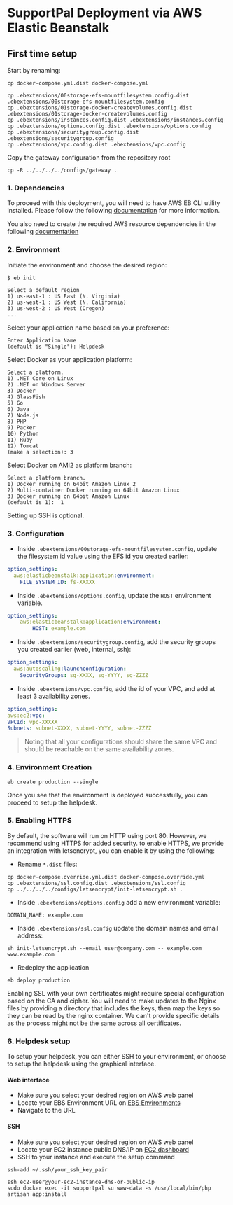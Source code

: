 # SupportPal Deployment via AWS Elastic Beanstalk


## First time setup

Start by renaming:
```shell
cp docker-compose.yml.dist docker-compose.yml

cp .ebextensions/00storage-efs-mountfilesystem.config.dist .ebextensions/00storage-efs-mountfilesystem.config
cp .ebextensions/01storage-docker-createvolumes.config.dist .ebextensions/01storage-docker-createvolumes.config 
cp .ebextensions/instances.config.dist .ebextensions/instances.config 
cp .ebextensions/options.config.dist .ebextensions/options.config 
cp .ebextensions/securitygroup.config.dist .ebextensions/securitygroup.config
cp .ebextensions/vpc.config.dist .ebextensions/vpc.config
```

Copy the gateway configuration from the repository root
```shell
cp -R ../../../../configs/gateway .
```

### 1. Dependencies

To proceed with this deployment, you will need to have AWS EB CLI utility installed. Please follow the following [documentation](https://docs.aws.amazon.com/elasticbeanstalk/latest/dg/eb-cli3-install.html) for more information. 

You also need to create the required AWS resource dependencies in the following [documentation](../dependencies.md)

### 2. Environment

Initiate the environment and choose the desired region:
```shell
$ eb init

Select a default region
1) us-east-1 : US East (N. Virginia)
2) us-west-1 : US West (N. California)
3) us-west-2 : US West (Oregon)
...
```

Select your application name based on your preference:
```shell
Enter Application Name
(default is "Single"): Helpdesk
```

Select Docker as your application platform:
```shell
Select a platform.
1) .NET Core on Linux
2) .NET on Windows Server
3) Docker
4) GlassFish
5) Go
6) Java
7) Node.js
8) PHP
9) Packer
10) Python
11) Ruby
12) Tomcat
(make a selection): 3
```

Select Docker on AMI2 as platform branch:
```shell
Select a platform branch.
1) Docker running on 64bit Amazon Linux 2
2) Multi-container Docker running on 64bit Amazon Linux
3) Docker running on 64bit Amazon Linux
(default is 1):  1
```

Setting up SSH is optional.

### 3. Configuration

* Inside `.ebextensions/00storage-efs-mountfilesystem.config`, update the filesystem id value using the EFS id you created earlier:
```yaml
option_settings:
  aws:elasticbeanstalk:application:environment:
    FILE_SYSTEM_ID: fs-XXXXX
```

* Inside `.ebextensions/options.config`, update the `HOST` environment variable.
```yaml
option_settings:
    aws:elasticbeanstalk:application:environment:
        HOST: example.com
```  

* Inside `.ebextensions/securitygroup.config`, add the security groups you created earlier (web, internal, ssh):
```yaml
option_settings:
  aws:autoscaling:launchconfiguration:
    SecurityGroups: sg-XXXX, sg-YYYY, sg-ZZZZ
```

* Inside `.ebextensions/vpc.config`, add the id of your VPC, and add at least 3 availability zones.
```yaml
option_settings:
aws:ec2:vpc:
VPCId: vpc-XXXXX
Subnets: subnet-XXXX, subnet-YYYY, subnet-ZZZZ
```
> Noting that all your configurations should share the same VPC and should be reachable on the same availability zones.


### 4. Environment Creation

```shell
eb create production --single
```

Once you see that the environment is deployed successfully, you can proceed to setup the helpdesk.

### 5. Enabling HTTPS

By default, the software will run on HTTP using port 80. However, we recommend using HTTPS for added security. to enable HTTPS, we provide an integration with letsencrypt, you can enable it by using the following:

* Rename `*.dist` files:
```
cp docker-compose.override.yml.dist docker-compose.override.yml
cp .ebextensions/ssl.config.dist .ebextensions/ssl.config
cp ../../../../configs/letsencrypt/init-letsencrypt.sh .
```
* Inside `.ebextensions/options.config` add a new environment variable:
```dotenv
DOMAIN_NAME: example.com
```
* Inside `.ebextensions/ssl.config` update the domain names and email address:
```shell
sh init-letsencrypt.sh --email user@company.com -- example.com www.example.com
```
* Redeploy the application
```shell
eb deploy production
```

Enabling SSL with your own certificates might require special configuration based on the CA and cipher. You will need to make updates to the Nginx files by providing a directory that includes the keys, then map the keys so they can be read by the nginx container. We can't provide specific details as the process might not be the same across all certificates.

### 6. Helpdesk setup

To setup your helpdesk, you can either SSH to your environment, or choose to setup the helpdesk using the graphical interface.

#### Web interface
* Make sure you select your desired region on AWS web panel
* Locate your EBS Environment URL on [EBS Environments](https://console.aws.amazon.com/elasticbeanstalk/home#/environments)
* Navigate to the URL

#### SSH
* Make sure you select your desired region on AWS web panel
* Locate your EC2 instance public DNS/IP on [EC2 dashboard](https://console.aws.amazon.com/ec2/v2/home#Instances:)
* SSH to your instance and execute the setup command
```shell
ssh-add ~/.ssh/your_ssh_key_pair

ssh ec2-user@your-ec2-instance-dns-or-public-ip
sudo docker exec -it supportpal su www-data -s /usr/local/bin/php artisan app:install
```
